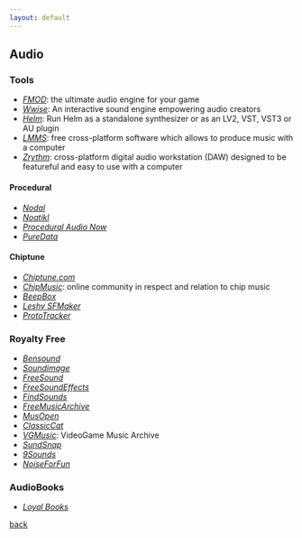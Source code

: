 ```yaml
---
layout: default
---
```


## Audio

### Tools

* _[FMOD](https://www.fmod.com/)_: the ultimate audio engine for your game
* _[Wwise](https://www.audiokinetic.com/)_: An interactive sound engine empowering audio creators
* _[Helm](https://tytel.org/helm/)_: Run Helm as a standalone synthesizer or as an LV2, VST, VST3 or AU plugin
* _[LMMS](https://lmms.io/)_: free cross-platform software which allows to produce music with a computer
* _[Zrythm](https://www.zrythm.org/en/index.html)_: cross-platform digital audio workstation (DAW) designed to be featureful and easy to use with a computer

#### Procedural

* _[Nodal](http://nodalmusic.com/)_
* _[Noatikl](https://intermorphic.com/noatikl/)_
* _[Procedural Audio Now](http://proceduralaudionow.com/)_
* _[PureData](https://puredata.info/)_

#### Chiptune

* _[Chiptune.com](http://www.chiptune.com/)_
* _[ChipMusic](https://chipmusic.org/)_: online community in respect and relation to chip music
* _[BeepBox](https://www.beepbox.co)_
* _[Leshy SFMaker](https://www.leshylabs.com/apps/sfMaker/)_
* _[ProtoTracker](http://kometbomb.net/prototracker/)_

### Royalty Free

* _[Bensound](https://www.bensound.com/)_
* _[Soundimage](http://soundimage.org/)_
* _[FreeSound](https://freesound.org/)_
* _[FreeSoundEffects](https://www.freesoundeffects.com/)_
* _[FindSounds](http://findsounds.com/)_
* _[FreeMusicArchive](http://freemusicarchive.org/)_
* _[MusOpen](https://musopen.org/)_
* _[ClassicCat](https://www.classiccat.net/)_
* _[VGMusic](https://www.vgmusic.com/)_: VideoGame Music Archive
* _[SundSnap](https://www.soundsnap.com/)_
* _[9Sounds](http://99sounds.org/)_
* _[NoiseForFun](https://www.noiseforfun.com/)_

### AudioBooks

* _[Loyal Books](http://www.loyalbooks.com/language/Italian)_

[back](../)
